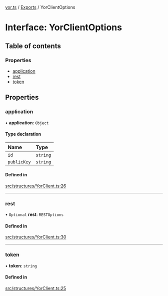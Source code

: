 [yor.ts](../README.md) / [Exports](../modules.md) / YorClientOptions

# Interface: YorClientOptions

## Table of contents

### Properties

- [application](YorClientOptions.md#application)
- [rest](YorClientOptions.md#rest)
- [token](YorClientOptions.md#token)

## Properties

### application

• **application**: `Object`

#### Type declaration

| Name | Type |
| :------ | :------ |
| `id` | `string` |
| `publicKey` | `string` |

#### Defined in

[src/structures/YorClient.ts:26](https://github.com/OreOreki/yor.ts/blob/dd9125a/src/structures/YorClient.ts#L26)

___

### rest

• `Optional` **rest**: `RESTOptions`

#### Defined in

[src/structures/YorClient.ts:30](https://github.com/OreOreki/yor.ts/blob/dd9125a/src/structures/YorClient.ts#L30)

___

### token

• **token**: `string`

#### Defined in

[src/structures/YorClient.ts:25](https://github.com/OreOreki/yor.ts/blob/dd9125a/src/structures/YorClient.ts#L25)
